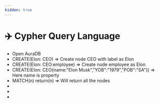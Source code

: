 ```yaml
---
hidden: true
---
```


# ✈️ Cypher Query Language

* Open AuraDB
* CREATE(Elon: CEO)  ⇒ Create node CEO with label as Elon
* CREATE(Elon: CEO:employee) ⇒ Create node employee as Elon
* CREATE(Elon: CEO{name:"Elon Musk","YOB":"1979","POB":"SA"}) ⇒ Here name is property
* MATCH(n) return(n) ⇒ Will return all the nodes
*
*
*
